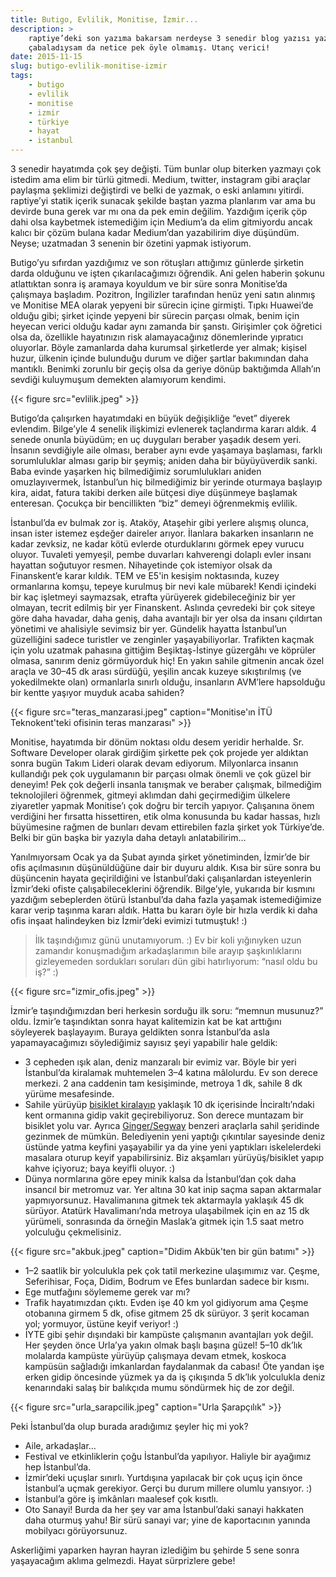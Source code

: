 ```yaml
---
title: Butigo, Evlilik, Monitise, İzmir...
description: >
    raptiye’deki son yazıma bakarsam nerdeyse 3 senedir blog yazısı yazmamışım. Her ne kadar yazmaya ve üretmeye 
    çabaladıysam da netice pek öyle olmamış. Utanç verici!
date: 2015-11-15
slug: butigo-evlilik-monitise-izmir
tags:
    - butigo
    - evlilik
    - monitise
    - izmir
    - türkiye
    - hayat
    - istanbul
---
```


3 senedir hayatımda çok şey değişti. Tüm bunlar olup biterken yazmayı çok istedim ama elim bir türlü gitmedi. Medium, 
twitter, instagram gibi araçlar paylaşma şeklimizi değiştirdi ve belki de yazmak, o eski anlamını yitirdi. raptiye’yi 
statik içerik sunacak şekilde baştan yazma planlarım var ama bu devirde buna gerek var mı ona da pek emin değilim. 
Yazdığım içerik çöp dahi olsa kaybetmek istemediğim için Medium’a da elim gitmiyordu ancak kalıcı bir çözüm bulana 
kadar Medium’dan yazabilirim diye düşündüm. Neyse; uzatmadan 3 senenin bir özetini yapmak istiyorum.

Butigo’yu sıfırdan yazdığımız ve son rötuşları attığımız günlerde şirketin darda olduğunu ve işten çıkarılacağımızı 
öğrendik. Ani gelen haberin şokunu atlattıktan sonra iş aramaya koyuldum ve bir süre sonra Monitise’da çalışmaya 
başladım. Pozitron, İngilizler tarafından henüz yeni satın alınmış ve Monitise MEA olarak yepyeni bir sürecin içine 
girmişti. Tıpkı Huawei’de olduğu gibi; şirket içinde yepyeni bir sürecin parçası olmak, benim için heyecan verici 
olduğu kadar aynı zamanda bir şanstı. Girişimler çok öğretici olsa da, özellikle hayatınızın risk alamayacağınız 
dönemlerinde yıpratıcı oluyorlar. Böyle zamanlarda daha kurumsal şirketlerde yer almak; kişisel huzur, ülkenin içinde 
bulunduğu durum ve diğer şartlar bakımından daha mantıklı. Benimki zorunlu bir geçiş olsa da geriye dönüp baktığımda 
Allah’ın sevdiği kuluymuşum demekten alamıyorum kendimi.

{{< figure src="evlilik.jpeg" >}}

Butigo’da çalışırken hayatımdaki en büyük değişikliğe “evet” diyerek evlendim. Bilge’yle 4 senelik ilişkimizi 
evlenerek taçlandırma kararı aldık. 4 senede onunla büyüdüm; en uç duyguları beraber yaşadık desem yeri. İnsanın 
sevdiğiyle aile olması, beraber aynı evde yaşamaya başlaması, farklı sorumluluklar alması garip bir şeymiş; aniden 
daha bir büyüyüverdik sanki. Baba evinde yaşarken hiç bilmediğimiz sorumlulukları aniden omuzlayıvermek, İstanbul’un 
hiç bilmediğimiz bir yerinde oturmaya başlayıp kira, aidat, fatura takibi derken aile bütçesi diye düşünmeye başlamak 
enteresan. Çocukça bir bencillikten “biz” demeyi öğrenmekmiş evlilik.

İstanbul’da ev bulmak zor iş. Ataköy, Ataşehir gibi yerlere alışmış olunca, insan ister istemez eşdeğer daireler 
arıyor. İlanlara bakarken insanların ne kadar zevksiz, ne kadar kötü evlerde oturduklarını görmek epey vurucu oluyor. 
Tuvaleti yemyeşil, pembe duvarları kahverengi dolaplı evler insanı hayattan soğutuyor resmen. Nihayetinde çok 
istemiyor olsak da Finanskent’e karar kıldık. TEM ve E5'in kesişim noktasında, kuzey ormanlarına komşu, tepeye 
kurulmuş bir nevi kale mübarek! Kendi içindeki bir kaç işletmeyi saymazsak, etrafta yürüyerek gidebileceğiniz bir yer 
olmayan, tecrit edilmiş bir yer Finanskent. Aslında çevredeki bir çok siteye göre daha havadar, daha geniş, daha 
avantajlı bir yer olsa da insanı çıldırtan yönetimi ve ahalisiyle sevimsiz bir yer. Gündelik hayatta İstanbul’un 
güzelliğini sadece turistler ve zenginler yaşayabiliyorlar. Trafikten kaçmak için yolu uzatmak pahasına gittiğim 
Beşiktaş-İstinye güzergâhı ve köprüler olmasa, sanırım deniz görmüyorduk hiç! En yakın sahile gitmenin ancak özel 
araçla ve 30–45 dk arası sürdüğü, yeşilin ancak kuzeye sıkıştırılmış (ve yokedilmekte olan) ormanlarla sınırlı 
olduğu, insanların AVM’lere hapsolduğu bir kentte yaşıyor muyduk acaba sahiden?

{{< figure src="teras_manzarasi.jpeg" caption="Monitise'ın İTÜ Teknokent'teki ofisinin teras manzarası" >}}

Monitise, hayatımda bir dönüm noktası oldu desem yeridir herhalde. Sr. Software Developer olarak girdiğim şirkette pek 
çok projede yer aldıktan sonra bugün Takım Lideri olarak devam ediyorum. Milyonlarca insanın kullandığı pek çok 
uygulamanın bir parçası olmak önemli ve çok güzel bir deneyim! Pek çok değerli insanla tanışmak ve beraber çalışmak, 
bilmediğim teknolojileri öğrenmek, gitmeyi aklımdan dahi geçirmediğim ülkelere ziyaretler yapmak Monitise’ı çok 
doğru bir tercih yapıyor. Çalışanına önem verdiğini her fırsatta hissettiren, etik olma konusunda bu kadar hassas, 
hızlı büyümesine rağmen de bunları devam ettirebilen fazla şirket yok Türkiye’de. Belki bir gün başka bir yazıyla daha 
detaylı anlatabilirim…

Yanılmıyorsam Ocak ya da Şubat ayında şirket yönetiminden, İzmir’de bir ofis açılmasının düşünüldüğüne dair bir duyuru 
aldık. Kısa bir süre sonra bu düşüncenin hayata geçirildiğini ve İstanbul’daki çalışanlardan isteyenlerin İzmir’deki 
ofiste çalışabileceklerini öğrendik. Bilge’yle, yukarıda bir kısmını yazdığım sebeplerden ötürü İstanbul’da daha fazla 
yaşamak istemediğimize karar verip taşınma kararı aldık. Hatta bu kararı öyle bir hızla verdik ki daha ofis inşaat 
halindeyken biz İzmir’deki evimizi tutmuştuk! :)

> İlk taşındığımız günü unutamıyorum. :) Ev bir koli yığınıyken uzun zamandır konuşmadığım arkadaşlarımın bile 
> arayıp şaşkınlıklarını gizleyemeden sordukları soruları dün gibi hatırlıyorum: “nasıl oldu bu iş?” :)

{{< figure src="izmir_ofis.jpeg" >}}

İzmir’e taşındığımızdan beri herkesin sorduğu ilk soru: “memnun musunuz?” oldu. İzmir’e taşındıktan sonra hayat 
kalitemizin kat be kat arttığını söyleyerek başlayayım. Buraya geldikten sonra İstanbul’da asla yapamayacağımızı 
söylediğimiz sayısız şeyi yapabilir hale geldik:

* 3 cepheden ışık alan, deniz manzaralı bir evimiz var. Böyle bir yeri İstanbul’da kiralamak muhtemelen 3–4 katına 
  mâlolurdu. Ev son derece merkezi. 2 ana caddenin tam kesişiminde, metroya 1 dk, sahile 8 dk yürüme mesafesinde.
* Sahile yürüyüp [bisiklet kiralayıp](http://bisim.com.tr/) yaklaşık 10 dk içerisinde İnciraltı’ndaki kent ormanına 
  gidip vakit geçirebiliyoruz. Son derece muntazam bir bisiklet yolu var. Ayrıca 
  [Ginger/Segway](https://en.wikipedia.org/wiki/Segway_PT) benzeri araçlarla sahil şeridinde gezinmek de mümkün. 
  Belediyenin yeni yaptığı çıkıntılar sayesinde deniz üstünde yatma keyfini yaşayabilir ya da yine yeni yaptıkları 
  iskelelerdeki masalara oturup keyif yapabilirsiniz. Biz akşamları yürüyüş/bisiklet yapıp kahve içiyoruz; baya keyifli 
  oluyor. :)
* Dünya normlarına göre epey minik kalsa da İstanbul’dan çok daha insancıl bir metromuz var. Yer altına 30 kat inip 
  saçma sapan aktarmalar yapmıyorsunuz. Havalimanına gitmek tek aktarmayla yaklaşık 45 dk sürüyor. Atatürk Havalimanı’nda 
  metroya ulaşabilmek için en az 15 dk yürümeli, sonrasında da örneğin Maslak’a gitmek için 1.5 saat metro yolculuğu 
  çekmelisiniz.

{{< figure src="akbuk.jpeg" caption="Didim Akbük'ten bir gün batımı" >}}

* 1–2 saatlik bir yolculukla pek çok tatil merkezine ulaşımımız var. Çeşme, Seferihisar, Foça, Didim, Bodrum ve Efes 
  bunlardan sadece bir kısmı.
* Ege mutfağını söylememe gerek var mı?
* Trafik hayatımızdan çıktı. Evden işe 40 km yol gidiyorum ama Çeşme otobanına girmem 5 dk, ofise gitmem 25 dk 
  sürüyor. 3 şerit kocaman yol; yormuyor, üstüne keyif veriyor! :)
* İYTE gibi şehir dışındaki bir kampüste çalışmanın avantajları yok değil. Her şeyden önce Urla’ya yakın olmak başlı 
  başına güzel! 5–10 dk’lık molalarda kampüste yürüyüp çalışmaya devam etmek, koskoca kampüsün sağladığı imkanlardan 
  faydalanmak da cabası! Öte yandan işe erken gidip öncesinde yüzmek ya da iş çıkışında 5 dk’lık yolculukla deniz 
  kenarındaki salaş bir balıkçıda mumu söndürmek hiç de zor değil.

{{< figure src="urla_sarapcilik.jpeg" caption="Urla Şarapçılık" >}}

Peki İstanbul’da olup burada aradığımız şeyler hiç mi yok?

* Aile, arkadaşlar…
* Festival ve etkinliklerin çoğu İstanbul’da yapılıyor. Haliyle bir ayağımız hep İstanbul’da.
* İzmir’deki uçuşlar sınırlı. Yurtdışına yapılacak bir çok uçuş için önce İstanbul’a uçmak gerekiyor. Gerçi bu durum 
  millere olumlu yansıyor. :)
* İstanbul’a göre iş imkânları maalesef çok kısıtlı.
* Oto Sanayi! Burda da her şey var ama İstanbul’daki sanayi hakkaten daha oturmuş yahu! Bir sürü sanayi var; yine de 
  kaportacının yanında mobilyacı görüyorsunuz.

Askerliğimi yaparken hayran hayran izlediğim bu şehirde 5 sene sonra yaşayacağım aklıma gelmezdi. Hayat sürprizlere gebe!
